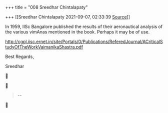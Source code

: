 +++
title = "008 Sreedhar Chintalapaty"

+++
[[Sreedhar Chintalapaty	2021-09-07, 02:33:39 [Source](https://groups.google.com/g/bvparishat/c/koxqI-eZy_s)]]



In 1959, IISc Bangalore published the results of their aeronautical analysis of the various vimAnas mentioned in the book. Perhaps it may be of use.

  

<http://cgpl.iisc.ernet.in/site/Portals/0/Publications/ReferedJournal/ACriticalStudyOfTheWorkVaimanikaShastra.pdf>  

  

Best Regards,

Sreedhar

  

  





> --  




